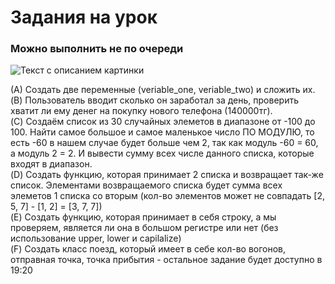 # Задания на урок
### Можно выполнить не по очереди

<image src="https://app-images.website.yandexcloud.net/694533/5b19300c2a011f574e26e5bfa446e5a6.jpeg" alt="Текст с описанием картинки">

(A) Создать две переменные (veriable_one, veriable_two)
и сложить их.
<br>(B) Пользователь вводит сколько он заработал за день, проверить хватит ли ему денег на покупку нового телефона (140000тг).
<br>(C) Создаём список из 30 случайных элеметов в диапазоне от -100 до 100. Найти самое большое и самое маленькое число ПО МОДУЛЮ, то есть -60 в нашем случае будет больше чем 2, так как модуль -60 = 60, а модуль 2 = 2. И вывести сумму всех числе данного списка, которые входят в диапазон.
<br>(D) Создать функцию, которая принимает 2 списка и возвращает так-же список. Элементами возвращаемого списка будет сумма всех элеметов 1 списка со вторым (кол-во элементов может не совпадать [2, 5, 7] - [1, 2] = [3, 7, 7])
<br>(E) Создать функцию, которая принимает в себя строку, а мы проверяем, является ли она в большом регистре или нет (без использование upper, lower и capilalize)
<br>(F) Создать класс поезд, который имеет в себе кол-во вогонов, отправная точка, точка прибытия - остальное задание будет доступно в 19:20
